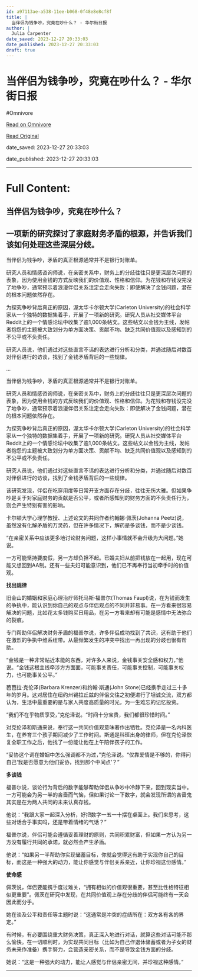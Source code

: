 ```yaml
---
id: a97113ae-a538-11ee-b068-0f48e8e8cf8f
title: |
  当伴侣为钱争吵，究竟在吵什么？ - 华尔街日报
author: |
  Julia Carpenter
date_saved: 2023-12-27 20:33:03
date_published: 2023-12-27 20:33:03
draft: true
---
```


# 当伴侣为钱争吵，究竟在吵什么？ - 华尔街日报
#Omnivore

[Read on Omnivore](https://omnivore.app/me/-18caea87f3e)

[Read Original](https://cn.wsj.com/amp/articles/%E5%BD%93%E4%BC%B4%E4%BE%A3%E4%B8%BA%E9%92%B1%E4%BA%89%E5%90%B5-%E7%A9%B6%E7%AB%9F%E5%9C%A8%E5%90%B5%E4%BB%80%E4%B9%88-edca3ed9)

date_saved: 2023-12-27 20:33:03

date_published: 2023-12-27 20:33:03

--- 

# Full Content: 

##  当伴侣为钱争吵，究竟在吵什么？

## 一项新的研究探讨了家庭财务矛盾的根源，并告诉我们该如何处理这些深层分歧。

当伴侣为钱争吵，矛盾的真正根源通常并不是银行对账单。

研究人员和情感咨询师说，在亲密关系中，财务上的分歧往往只是更深层次问题的表象，因为使用金钱的方式反映我们的价值观、性格和信仰。为花钱和存钱没完没了地争吵，通常预示着浪漫伴侣关系注定会走向失败：即使解决了金钱问题，潜在的根本问题依然存在。

为探究争吵背后真正的原因，渥太华卡尔顿大学(Carleton University)的社会科学家从一个独特的数据集着手，开展了一项新的研究。研究人员从社交媒体平台Reddit上的一个情感论坛中收集了逾1,000条帖文。这些帖文以金钱为主线，发帖者抱怨的主题被大致划分为单方面决策、贡献不均、缺乏共同价值观以及感知到的不公平或不负责任。

研究人员说，他们通过对这些直言不讳的表达进行分析和分类，并通过随后对数百对伴侣进行的访谈，找到了金钱矛盾背后的一些规律。

...

当伴侣为钱争吵，矛盾的真正根源通常并不是银行对账单。

研究人员和情感咨询师说，在亲密关系中，财务上的分歧往往只是更深层次问题的表象，因为使用金钱的方式反映我们的价值观、性格和信仰。为花钱和存钱没完没了地争吵，通常预示着浪漫伴侣关系注定会走向失败：即使解决了金钱问题，潜在的根本问题依然存在。

为探究争吵背后真正的原因，渥太华卡尔顿大学(Carleton University)的社会科学家从一个独特的数据集着手，开展了一项新的研究。研究人员从社交媒体平台Reddit上的一个情感论坛中收集了逾1,000条帖文。这些帖文以金钱为主线，发帖者抱怨的主题被大致划分为单方面决策、贡献不均、缺乏共同价值观以及感知到的不公平或不负责任。

研究人员说，他们通过对这些直言不讳的表达进行分析和分类，并通过随后对数百对伴侣进行的访谈，找到了金钱矛盾背后的一些规律。

该研究发现，伴侣在吃穿用度等日常开支方面存在分歧，往往无伤大雅。但如果争吵是关于对家庭财务的贡献是否公平，或者所感知到的财务方面的不负责任行为，则会产生特别有害的影响。

卡尔顿大学心理学教授、上述论文的共同作者约翰娜·佩茨(Johanna Peetz)说，虽然没有化解矛盾的万灵药，但在许多情况下，解药是多谈钱，而不是少谈钱。

“在亲密关系中应该更多地讨论财务问题，这样小事情就不会升级为大问题。”她说。

一方可能坚持要度假，另一方却负担不起。已婚夫妇从前把钱放在一起用，现在可能又想回到AA制。还有一些夫妇可能意识到，他们已不再奉行当初牵手时的价值观。

**找出规律**

旧金山的婚姻和家庭心理治疗师托马斯·福普尔(Thomas Faupl)说，在为钱而发生的争执中，能认识到你自己的观点与伴侣观点的不同并非易事。在一方看来很容易解决的问题，比如花太多钱购买日用品，在另一方看来却有可能是感情中无法弥合的裂痕。

专门帮助伴侣解决财务矛盾的福普尔说，许多伴侣成功找到了共识，这有助于他们在激烈的争执中维系纽带。从最频繁发生的冲突中找出一再出现的分歧也很有帮助。

“金钱是一种非常贴近本能的东西，对许多人来说，金钱事关安全感和权力，”他说。“金钱这根主线牵涉方方面面，可能事关责任，可能事关控制，可能事关权力，也可能事关公平。”

芭芭拉·克伦泽(Barbara Krenzer)和约翰·斯通(John Stone)已经携手走过三十多年的岁月。这对居住在纽约州锡拉丘兹的伴侣交往之初便进行了坦诚交流，双方都认为，生活中最重要的是与家人共度高质量的时光，为一生难忘的记忆投资。

“我们不在乎物质享受，”克伦泽说。“时间十分宝贵，我们都很珍惜时间。”

对克伦泽和斯通来说，奉行这一共同价值观意味著作出牺牲。克伦泽是一名内科医生，在养育三个孩子期间减少了工作时间。斯通是科班出身的律师，但在克伦泽恢复全职工作之后，他找了一份能让他在上午陪伴孩子的工作。

“妥协这个词在婚姻中怎么强调都不为过，”克伦泽说。“仅靠爱情是不够的，你得问自己‘我是否愿意为他们妥协，找到那个中间点’？”

**多谈钱**

福普尔说，谈论行为背后的数字能够帮助伴侣从争吵中冷静下来，回到现实当中。一方可能会为另一半的吝啬而气恼，但如果讨论一下数字，就会发现所谓的吝啬鬼其实是在为两人共同的未来认真存钱。

他说：“我跟大家一起深入分析，好把数字一五一十摆在桌面上。我们来思考，这些对话合乎事实吗，还是带着情绪的气话？”

福普尔说，伴侣可能会遵循妥善理财的原则，共同积累财富，但如果一方认为另一方没有履行共同的承诺，就必然会产生矛盾。

他说：“如果另一半帮助你实现储蓄目标，你就会觉得这有助于实现你自己的目标，而这是一种强大的动力，能让你感觉与伴侣关系亲近，让你珍视这份感情。”

**使命感**

佩茨说，伴侣要能携手度过难关，“拥有相似的价值观很重要，甚至比性格特征相似更重要”。佩茨在研究中发现，在共同价值观上存在分歧的伴侣可能终有一天会因此而分手。

她在谈及公平和责任等主题时说：“这通常是冲突的症结所在：双方各有各的界定。”

有时候，有必要围绕重大财务决策，真正深入地进行对话，就算这些对话可能不那么愉快。在一切顺利时，为实现共同目标（比如为自己作退休储蓄或者为子女的财务未来作准备）携手努力，会营造亲密关系，而不是导致金钱方面的分歧。

她说：“这是一种强大的动力，能让人感觉与伴侣亲密无间，并珍视这种感情。”

---

